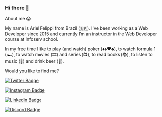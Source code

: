 ### Hi there 👋

About me :scream:

My name is Ariel Felippi from Brazil (🇧🇷). I've been working as a Web Developer since 2015 and currently I'm an instructor in the Web Developer course at Infoserv school.

In my free time I like to play (and watch) poker (♦️♠️♥️♣️), to watch formula 1 (🏎️), to watch movies (🎞️) and series (📺), to read books (📚), to listen to music (🎵) and drink beer (🍺).


Would you like to find me?


[![Twitter Badge](https://img.shields.io/badge/Twitter-1DA1F2?style=for-the-badge&logo=twitter&logoColor=white&link=https://twitter.com/arielfelippi)](https://twitter.com/arielfelippi)

[![Instagram Badge](https://img.shields.io/badge/Instagram-E4405F?style=for-the-badge&logo=instagram&logoColor=white&link=https://instagram.com/arielfelippi)](https://instagram.com/arielfelippi)

[![Linkedin Badge](https://img.shields.io/badge/LinkedIn-0077B5?style=for-the-badge&logo=linkedin&logoColor=white&link=https://www.linkedin.com/in/arielfelippi)](https://www.linkedin.com/in/arielfelippi)

[![Discord Badge](https://img.shields.io/badge/Discord-7289DA?style=for-the-badge&logo=discord&logoColor=white&link=https://discord.com/channels/@arielfelippi#6310)](https://discord.com/channels/@arielfelippi#6310)

<!--
**arielfelippi/arielfelippi** is a ✨ _special_ ✨ repository because its `README.md` (this file) appears on your GitHub profile.

Here are some ideas to get you started:

- 🔭 I’m currently working on ...
- 🌱 I’m currently learning ...
- 👯 I’m looking to collaborate on ...
- 🤔 I’m looking for help with ...
- 💬 Ask me about ...
- 📫 How to reach me: ...
- 😄 Pronouns: ...
- ⚡ Fun fact: ...
-->
